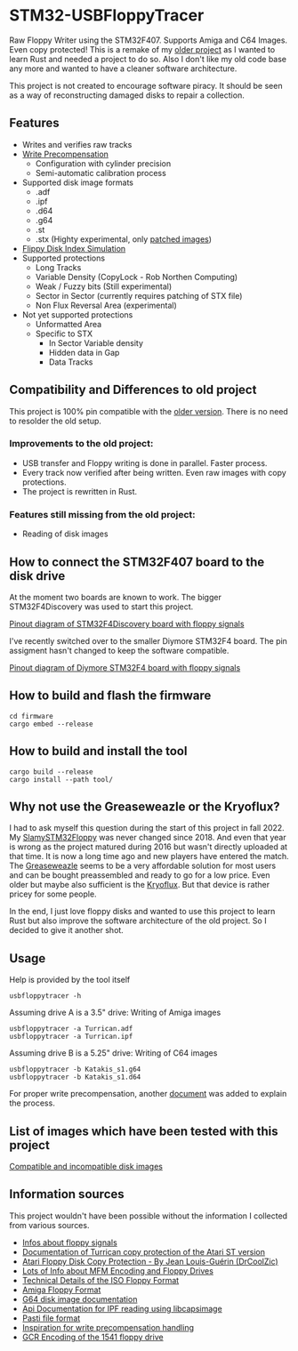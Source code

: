 # STM32-USBFloppyTracer

Raw Floppy Writer using the STM32F407. Supports Amiga and C64 Images. Even copy protected!
This is a remake of my [older project](https://github.com/Slamy/SlamySTM32Floppy) as I wanted to learn Rust and needed a project to do so.
Also I don't like my old code base any more and wanted to have a cleaner software architecture.

This project is not created to encourage software piracy. It should be seen as a way of reconstructing damaged disks to repair a collection.

## Features

* Writes and verifies raw tracks
* [Write Precompensation](doc/write_precompensation.md)
    * Configuration with cylinder precision
    * Semi-automatic calibration process
* Supported disk image formats
    * .adf
    * .ipf
    * .d64
    * .g64
    * .st
    * .stx (Highty experimental, only [patched images](doc/compatibility_list.md))
* [Flippy Disk Index Simulation](doc/flippy_index.md)
* Supported protections
    * Long Tracks
    * Variable Density (CopyLock - Rob Northen Computing)
    * Weak / Fuzzy bits (Still experimental)
    * Sector in Sector (currently requires patching of STX file)
    * Non Flux Reversal Area (experimental)
* Not yet supported protections
    * Unformatted Area
    * Specific to STX
    	* In Sector Variable density
    	* Hidden data in Gap
    	* Data Tracks

## Compatibility and Differences to old project

This project is 100% pin compatible with the [older version](https://github.com/Slamy/SlamySTM32Floppy).
There is no need to resolder the old setup.

### Improvements to the old project:

* USB transfer and Floppy writing is done in parallel. Faster process.
* Every track now verified after being written. Even raw images with copy protections.
* The project is rewritten in Rust.

### Features still missing from the old project:

* Reading of disk images

## How to connect the STM32F407 board to the disk drive

At the moment two boards are known to work.
The bigger STM32F4Discovery was used to start this project.

[Pinout diagram of STM32F4Discovery board with floppy signals](doc/pinout/discovery.png)

I've recently switched over to the smaller Diymore STM32F4 board.
The pin assigment hasn't changed to keep the software compatible.

[Pinout diagram of Diymore STM32F4 board with floppy signals](doc/pinout/diymore.png)

## How to build and flash the firmware

	cd firmware
	cargo embed --release

## How to build and install the tool

	cargo build --release
	cargo install --path tool/

## Why not use the Greaseweazle or the Kryoflux?

I had to ask myself this question during the start of this project in fall 2022. My [SlamySTM32Floppy](https://github.com/Slamy/SlamySTM32Floppy) was never changed since 2018. And even that year is wrong as the project matured during 2016 but wasn't directly uploaded at that time. It is now a long time ago and new players have entered the match. The [Greaseweazle](https://github.com/keirf/greaseweazle) seems to be a very affordable solution for most users and can be bought preassembled and ready to go for a low price.
Even older but maybe also sufficient is the [Kryoflux](https://kryoflux.com/). But that device is rather pricey for some people.

In the end, I just love floppy disks and wanted to use this project to learn Rust but also improve the software architecture of the old project. So I decided to give it another shot.

## Usage

Help is provided by the tool itself

    usbfloppytracer -h

Assuming drive A is a 3.5" drive: Writing of Amiga images

    usbfloppytracer -a Turrican.adf
    usbfloppytracer -a Turrican.ipf

Assuming drive B is a 5.25" drive: Writing of C64 images

    usbfloppytracer -b Katakis_s1.g64
    usbfloppytracer -b Katakis_s1.d64

For proper write precompensation, another [document](doc/write_precompensation.md) was added to explain the process.

## List of images which have been tested with this project

[Compatible and incompatible disk images](doc/compatibility_list.md)

## Information sources

This project wouldn't have been possible without the information I collected from various sources.

* [Infos about floppy signals](https://retrocmp.de/fdd/general/floppy-bus.htm)
* [Documentation of Turrican copy protection of the Atari ST version](https://github.com/sarnau/AtariSTCopyProtections/blob/master/protection_turrican.md)
* [Atari Floppy Disk Copy Protection - By Jean Louis-Guérin (DrCoolZic)](http://dmweb.free.fr/files/Atari-Copy-Protection-V1.4.pdf)
* [Lots of Info about MFM Encoding and Floppy Drives](http://info-coach.fr/atari/hardware/FD-Hard.php)
* [Technical Details of the ISO Floppy Format](http://info-coach.fr/atari/software/FD-Soft.php)
* [Amiga Floppy Format](http://lclevy.free.fr/adflib/adf_info.html)
* [G64 disk image documentation](http://www.unusedino.de/ec64/technical/formats/g64.html)
* [Api Documentation for IPF reading using libcapsimage](http://www.softpres.org/_media/files:ipfdoc102a.zip?id=download&cache=cache)
* [Pasti file format](http://info-coach.fr/atari/documents/_mydoc/Pasti-documentation.pdf)
* [Inspiration for write precompensation handling](https://github.com/keirf/greaseweazle/blob/master/src/greaseweazle/track.py#L41)
* [GCR Encoding of the 1541 floppy drive](http://www.baltissen.org/newhtm/1541c.htm)
